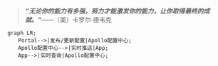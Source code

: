 >***“无论你的能力有多强，努力才能激发你的能力，让你取得最终的成就。”***——（美）卡罗尔·德韦克

```mermaid
graph LR;
　　Portal-->|发布/更新配置|Apollo配置中心;
　　Apollo配置中心-->|实时推送|App;
　　App-->|实时查询|Apollo配置中心;
```
